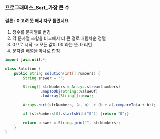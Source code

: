 ### 프로그래머스_Sort_가장 큰 수

#### 결론 : 0 고려 못 해서 자꾸 틀렸네요

1. 정수를 문자열로 변경
2. 각 문자열 조합을 비교해서 더 큰 걸로 내림차순 정렬
3. 0으로 시작 -> 모든 값이 0이라는 뜻..0 리턴
4. 문자열 배열을 하나로 합침


``` java
import java.util.*;

class Solution {
    public String solution(int[] numbers) {
        String answer = "";

        String[] strNumbers = Arrays.stream(numbers)
                .mapToObj(String::valueOf)
                .toArray(String[]::new);

        Arrays.sort(strNumbers, (a, b) -> (b + a).compareTo(a + b));
        
        if (strNumbers[0].startsWith("0")) {return "0";}

        return answer = String.join("", strNumbers);
    }
}
```